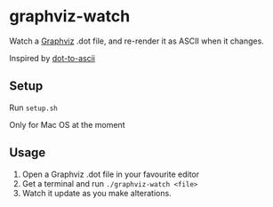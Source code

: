 # graphviz-watch

Watch a [Graphviz](https://graphviz.org/) .dot file, and re-render it as ASCII when it changes.

Inspired by [dot-to-ascii](https://dot-to-ascii.ggerganov.com/)

## Setup

Run `setup.sh`

Only for Mac OS at the moment


## Usage

1. Open a Graphviz .dot file in your favourite editor
1. Get a terminal and run `./graphviz-watch <file>`
1. Watch it update as you make alterations.
